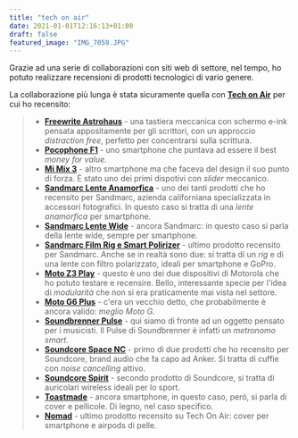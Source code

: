```yaml
---
title: "tech on air"
date: 2021-01-01T12:16:13+01:00
draft: false
featured_image: "IMG_7059.JPG"
---
```


Grazie ad una serie di collaborazioni con siti web di settore, nel tempo, ho potuto realizzare recensioni di prodotti tecnologici di vario genere. 

La collaborazione più lunga è stata sicuramente quella con **[Tech on Air](https://www.techonair.it)** per cui ho recensito: 

> - **[Freewrite Astrohaus](https://www.techonair.it/recensione-freewrite-astrohaus/)** - una tastiera meccanica con schermo e-ink pensata appositamente per gli scrittori, con un approccio _distraction free_, perfetto per concentrarsi sulla scrittura. 
> - **[Pocophone F1](https://www.techonair.it/recensione-pocophone-f1/)** - uno smartphone che puntava ad essere il best _money for value._
> - **[Mi Mix 3](https://www.techonair.it/recensione-mi-mix-3/)** - altro smartphone ma che faceva del design il suo punto di forza. È stato uno dei primi dispotivi con _slider_ meccanico.
> - **[Sandmarc Lente Anamorfica](https://www.techonair.it/sandmarc-anamorphic-lens-recensione/)** - uno dei tanti prodotti che ho recensito per Sandmarc, azienda californiana specializzata in accessori fotografici. In questo caso si tratta di una _lente anamorfica_ per smartphone. 
> - **[Sandmarc Lente Wide](https://www.techonair.it/sandmarc-wide-angle-lens-recensione/)** - ancora Sandmarc: in questo caso si parla della lente wide, sempre per smartphone. 
> - **[Sandmarc Film Rig e Smart Polirizer](https://www.techonair.it/sandmarc-film-rig-e-polarized-filter-recensione/)** - ultimo prodotto recensito per Sandmarc. Anche se in realtà sono due: si tratta di un _rig_ e di una lente con filtro polarizzato, ideali per smartphone e GoPro. 
> - **[Moto Z3 Play](https://www.techonair.it/moto-z3-play-unico-non-perfetto/)** - questo è uno dei due dispositivi di Motorola che ho potuto testare e recensire. Bello, interessante specie per l'idea di _modularità_ che non si era praticamente mai vista nel settore. 
> - **[Moto G6 Plus](https://www.techonair.it/moto-g6-plus-recensione/)** - c'era un vecchio detto, che probabilmente è ancora valido: _meglio Moto G._
> - **[Soundbrenner Pulse](https://www.techonair.it/recensione-soundbrenner-pulse-musica-incontra-tecnologia/)** - qui siamo di fronte ad un oggetto pensato per i musicisti. Il Pulse di Soundbrenner è infatti un _metronomo smart._
> - **[Soundcore Space NC](https://www.techonair.it/anker-soundcore-space-nc-recensione/)** - primo di due prodotti che ho recensito per Soundcore, brand audio che fa capo ad Anker. Si tratta di cuffie con _noise cancelling_ attivo. 
> - **[Soundcore Spirit](https://www.techonair.it/anker-soundcore-spirit-recensione/)** - secondo prodotto di Soundcore, si tratta di auricolari wireless ideali per lo sport. 
> - **[Toastmade](https://www.techonair.it/toast-made-legno-sul-vostro-iphone/)** - ancora smartphone, in questo caso, però, si parla di cover e pellicole. Di legno, nel caso specifico. 
> - **[Nomad](https://www.techonair.it/nomad-goods-cover-iphone-airpods/)** - ultimo prodotto recensito su Tech On Air: cover per smartphone e airpods di pelle. 